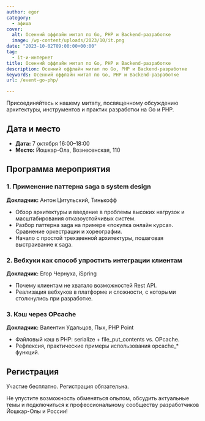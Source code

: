 ```yaml
---
author: egor
category:
  - афиша
cover:
  alt: Осенний оффлайн митап по Go, PHP и Backend-разработке
  image: /wp-content/uploads/2023/10/it.png
date: "2023-10-02T09:00:00+00:00"
tag:
  - it-и-интернет
title: Осенний оффлайн митап по Go, PHP и Backend-разработке
description: Осенний оффлайн митап по Go, PHP и Backend-разработке
keywords: Осенний оффлайн митап по Go, PHP и Backend-разработке
url: /event-go-php/

---
```

Присоединяйтесь к нашему митапу, посвященному обсуждению архитектуры, инструментов и практик разработки на Go и PHP.

## Дата и место

- **Дата:** 7 октября 16:00–18:00
- **Место:** Йошкар-Ола, Вознесенская, 110

## Программа мероприятия

### 1\. Применение паттерна saga в system design

**Докладчик:** Антон Цитульский, Тинькофф

- Обзор архитектуры и введение в проблемы высоких нагрузок и масштабирования отказоустойчивых систем.
- Разбор паттерна saga на примере «покупка онлайн курса». Сравнение оркестрации и хореографии.
- Начало с простой трехзвенной архитектуры, пошаговая выстраивание к saga.

### 2\. Вебхуки как способ упростить интеграции клиентам

**Докладчик:** Егор Чернуха, iSpring

- Почему клиентам не хватало возможностей Rest API.
- Реализация вебхуков в платформе и сложности, с которыми столкнулись при разработке.

### 3\. Кэш через OPcache

**Докладчик:** Валентин Удальцов, Пых, PHP Point

- Файловый кэш в PHP: serialize + file\_put\_contents vs. OPcache.
- Рефлексия, практические примеры использования opcache\_\* функций.

## Регистрация

Участие бесплатно. Регистрация обязательна.

Не упустите возможность обменяться опытом, обсудить актуальные темы и подключиться к профессиональному сообществу разработчиков Йошкар-Олы и России!
